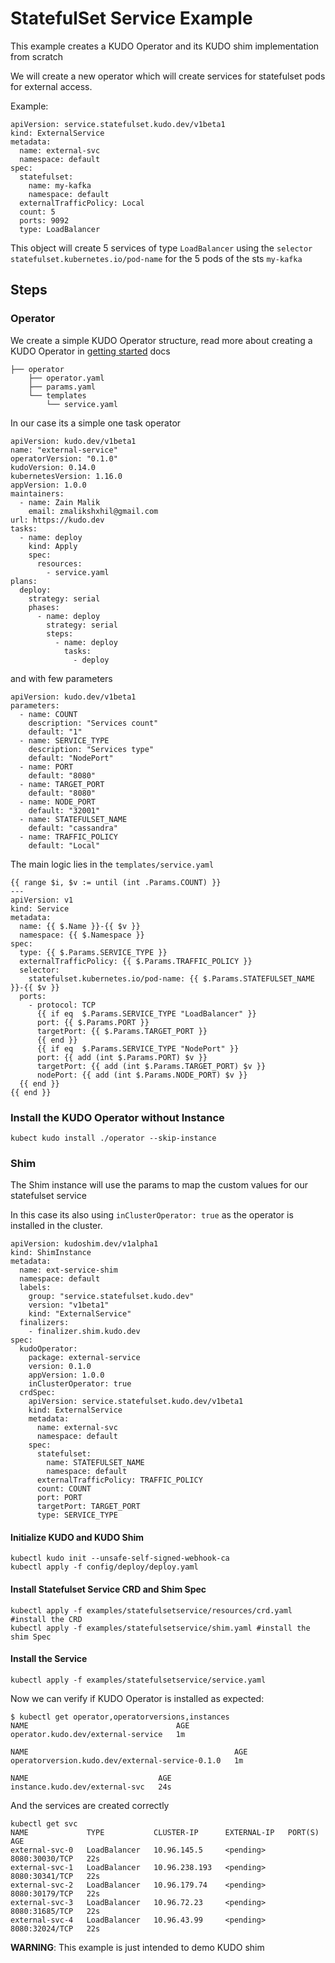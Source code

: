 # StatefulSet Service Example

This example creates a KUDO Operator and its KUDO shim implementation from scratch

We will create a new operator which will create services for statefulset pods for external access.

Example:
```
apiVersion: service.statefulset.kudo.dev/v1beta1
kind: ExternalService
metadata:
  name: external-svc
  namespace: default
spec:
  statefulset:
    name: my-kafka
    namespace: default
  externalTrafficPolicy: Local
  count: 5
  ports: 9092
  type: LoadBalancer
```

This object will create 5 services of type `LoadBalancer` using the `selector` `statefulset.kubernetes.io/pod-name` for the 5 pods of the sts `my-kafka`

## Steps

### Operator

We create a simple KUDO Operator structure, read more about creating a KUDO Operator in [getting started](https://kudo.dev/docs/developing-operators/getting-started.html) docs

```
├── operator
    ├── operator.yaml
    ├── params.yaml
    └── templates
        └── service.yaml

```
In our case its a simple one task operator

```
apiVersion: kudo.dev/v1beta1
name: "external-service"
operatorVersion: "0.1.0"
kudoVersion: 0.14.0
kubernetesVersion: 1.16.0
appVersion: 1.0.0
maintainers:
  - name: Zain Malik
    email: zmalikshxhil@gmail.com
url: https://kudo.dev
tasks:
  - name: deploy
    kind: Apply
    spec:
      resources:
        - service.yaml
plans:
  deploy:
    strategy: serial
    phases:
      - name: deploy
        strategy: serial
        steps:
          - name: deploy
            tasks:
              - deploy
```
and with few parameters

```
apiVersion: kudo.dev/v1beta1
parameters:
  - name: COUNT
    description: "Services count"
    default: "1"
  - name: SERVICE_TYPE
    description: "Services type"
    default: "NodePort"
  - name: PORT
    default: "8080"
  - name: TARGET_PORT
    default: "8080"
  - name: NODE_PORT
    default: "32001"
  - name: STATEFULSET_NAME
    default: "cassandra"
  - name: TRAFFIC_POLICY
    default: "Local"
```

The main logic lies in the `templates/service.yaml` 

```
{{ range $i, $v := until (int .Params.COUNT) }}
---
apiVersion: v1
kind: Service
metadata:
  name: {{ $.Name }}-{{ $v }}
  namespace: {{ $.Namespace }}
spec:
  type: {{ $.Params.SERVICE_TYPE }}
  externalTrafficPolicy: {{ $.Params.TRAFFIC_POLICY }}
  selector:
    statefulset.kubernetes.io/pod-name: {{ $.Params.STATEFULSET_NAME }}-{{ $v }}
  ports:
    - protocol: TCP
      {{ if eq  $.Params.SERVICE_TYPE "LoadBalancer" }}
      port: {{ $.Params.PORT }}
      targetPort: {{ $.Params.TARGET_PORT }}
      {{ end }}
      {{ if eq  $.Params.SERVICE_TYPE "NodePort" }}
      port: {{ add (int $.Params.PORT) $v }}
      targetPort: {{ add (int $.Params.TARGET_PORT) $v }}
      nodePort: {{ add (int $.Params.NODE_PORT) $v }}
  {{ end }}
{{ end }}

```
### Install the KUDO Operator without Instance

```
kubect kudo install ./operator --skip-instance
```

### Shim

The Shim instance will use the params to map the custom values for our statefulset service

In this case its also using `inClusterOperator: true` as the operator is installed in the cluster. 

```
apiVersion: kudoshim.dev/v1alpha1
kind: ShimInstance
metadata:
  name: ext-service-shim
  namespace: default
  labels:
    group: "service.statefulset.kudo.dev"
    version: "v1beta1"
    kind: "ExternalService"
  finalizers:
    - finalizer.shim.kudo.dev
spec:
  kudoOperator:
    package: external-service
    version: 0.1.0
    appVersion: 1.0.0
    inClusterOperator: true
  crdSpec:
    apiVersion: service.statefulset.kudo.dev/v1beta1
    kind: ExternalService
    metadata:
      name: external-svc
      namespace: default
    spec:
      statefulset:
        name: STATEFULSET_NAME
        namespace: default
      externalTrafficPolicy: TRAFFIC_POLICY
      count: COUNT
      port: PORT
      targetPort: TARGET_PORT
      type: SERVICE_TYPE
```

#### Initialize KUDO and KUDO Shim 

```
kubectl kudo init --unsafe-self-signed-webhook-ca
kubectl apply -f config/deploy/deploy.yaml
```

#### Install Statefulset Service CRD and Shim Spec
```
kubectl apply -f examples/statefulsetservice/resources/crd.yaml #install the CRD
kubectl apply -f examples/statefulsetservice/shim.yaml #install the shim Spec
```

#### Install the Service
```
kubectl apply -f examples/statefulsetservice/service.yaml
```

Now we can verify if KUDO Operator is installed as expected:
```
$ kubectl get operator,operatorversions,instances
NAME                                 AGE
operator.kudo.dev/external-service   1m

NAME                                              AGE
operatorversion.kudo.dev/external-service-0.1.0   1m

NAME                             AGE
instance.kudo.dev/external-svc   24s
```

And the services are created correctly

```
kubectl get svc
NAME             TYPE           CLUSTER-IP      EXTERNAL-IP   PORT(S)          AGE
external-svc-0   LoadBalancer   10.96.145.5     <pending>     8080:30030/TCP   22s
external-svc-1   LoadBalancer   10.96.238.193   <pending>     8080:30341/TCP   22s
external-svc-2   LoadBalancer   10.96.179.74    <pending>     8080:30179/TCP   22s
external-svc-3   LoadBalancer   10.96.72.23     <pending>     8080:31685/TCP   22s
external-svc-4   LoadBalancer   10.96.43.99     <pending>     8080:32024/TCP   22s
```




**WARNING**: This example is just intended to demo KUDO shim
